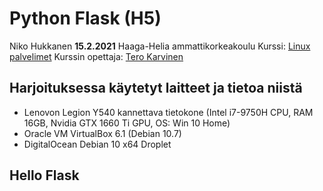 # Python Flask (H5)
Niko Hukkanen **15.2.2021**
Haaga-Helia ammattikorkeakoulu
Kurssi: [Linux palvelimet](https://terokarvinen.com/2020/linux-palvelimet-2021-alkukevat-kurssi-ict4tn021-3014/)
Kurssin opettaja: [Tero Karvinen](https://terokarvinen.com/about)

## Harjoituksessa käytetyt laitteet ja tietoa niistä
- Lenovon Legion Y540 kannettava tietokone (Intel i7-9750H CPU, RAM 16GB, Nvidia GTX 1660 Ti GPU, OS: Win 10 Home)
- Oracle VM VirtualBox 6.1 (Debian 10.7)
- DigitalOcean Debian 10 x64 Droplet

## Hello Flask

